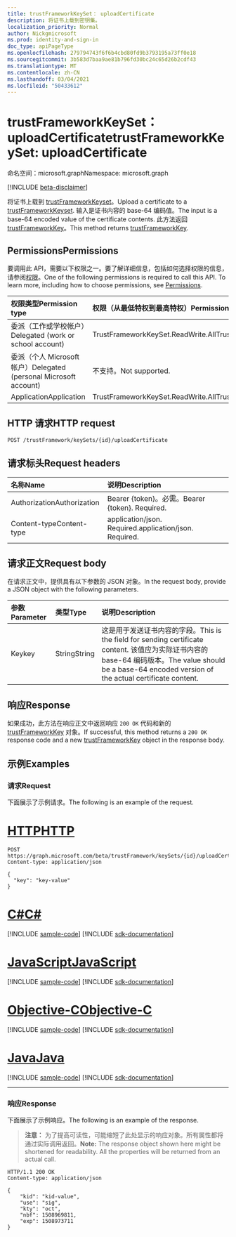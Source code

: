 ```yaml
---
title: trustFrameworkKeySet： uploadCertificate
description: 将证书上载到密钥集。
localization_priority: Normal
author: Nickgmicrosoft
ms.prod: identity-and-sign-in
doc_type: apiPageType
ms.openlocfilehash: 279794743f6f6b4cbd80fd9b3793195a73ff0e18
ms.sourcegitcommit: 3b583d7baa9ae81b796fd30bc24c65d26b2cdf43
ms.translationtype: MT
ms.contentlocale: zh-CN
ms.lasthandoff: 03/04/2021
ms.locfileid: "50433612"
---
```

# <a name="trustframeworkkeyset-uploadcertificate"></a><span data-ttu-id="684bb-103">trustFrameworkKeySet： uploadCertificate</span><span class="sxs-lookup"><span data-stu-id="684bb-103">trustFrameworkKeySet: uploadCertificate</span></span>

<span data-ttu-id="684bb-104">命名空间：microsoft.graph</span><span class="sxs-lookup"><span data-stu-id="684bb-104">Namespace: microsoft.graph</span></span>

[!INCLUDE [beta-disclaimer](../../includes/beta-disclaimer.md)]

<span data-ttu-id="684bb-105">将证书上载到 [trustFrameworkKeyset](../resources/trustframeworkkeyset.md)。</span><span class="sxs-lookup"><span data-stu-id="684bb-105">Upload a certificate to a [trustFrameworkKeyset](../resources/trustframeworkkeyset.md).</span></span> <span data-ttu-id="684bb-106">输入是证书内容的 base-64 编码值。</span><span class="sxs-lookup"><span data-stu-id="684bb-106">The input is a base-64 encoded value of the certificate contents.</span></span> <span data-ttu-id="684bb-107">此方法返回 [trustFrameworkKey](../resources/trustframeworkkey.md)。</span><span class="sxs-lookup"><span data-stu-id="684bb-107">This method returns [trustFrameworkKey](../resources/trustframeworkkey.md).</span></span>

## <a name="permissions"></a><span data-ttu-id="684bb-108">Permissions</span><span class="sxs-lookup"><span data-stu-id="684bb-108">Permissions</span></span>

<span data-ttu-id="684bb-p102">要调用此 API，需要以下权限之一。要了解详细信息，包括如何选择权限的信息，请参阅[权限](/graph/permissions-reference)。</span><span class="sxs-lookup"><span data-stu-id="684bb-p102">One of the following permissions is required to call this API. To learn more, including how to choose permissions, see [Permissions](/graph/permissions-reference).</span></span>

| <span data-ttu-id="684bb-111">权限类型</span><span class="sxs-lookup"><span data-stu-id="684bb-111">Permission type</span></span>                        | <span data-ttu-id="684bb-112">权限（从最低特权到最高特权）</span><span class="sxs-lookup"><span data-stu-id="684bb-112">Permissions (from least to most privileged)</span></span> |
|:---------------------------------------|:--------------------------------------------|
| <span data-ttu-id="684bb-113">委派（工作或学校帐户）</span><span class="sxs-lookup"><span data-stu-id="684bb-113">Delegated (work or school account)</span></span>     | <span data-ttu-id="684bb-114">TrustFrameworkKeySet.ReadWrite.All</span><span class="sxs-lookup"><span data-stu-id="684bb-114">TrustFrameworkKeySet.ReadWrite.All</span></span> |
| <span data-ttu-id="684bb-115">委派（个人 Microsoft 帐户）</span><span class="sxs-lookup"><span data-stu-id="684bb-115">Delegated (personal Microsoft account)</span></span> | <span data-ttu-id="684bb-116">不支持。</span><span class="sxs-lookup"><span data-stu-id="684bb-116">Not supported.</span></span> |
| <span data-ttu-id="684bb-117">Application</span><span class="sxs-lookup"><span data-stu-id="684bb-117">Application</span></span>                            | <span data-ttu-id="684bb-118">TrustFrameworkKeySet.ReadWrite.All</span><span class="sxs-lookup"><span data-stu-id="684bb-118">TrustFrameworkKeySet.ReadWrite.All</span></span> |

## <a name="http-request"></a><span data-ttu-id="684bb-119">HTTP 请求</span><span class="sxs-lookup"><span data-stu-id="684bb-119">HTTP request</span></span>

<!-- { "blockType": "ignored" } -->

```http
POST /trustFramework/keySets/{id}/uploadCertificate
```

## <a name="request-headers"></a><span data-ttu-id="684bb-120">请求标头</span><span class="sxs-lookup"><span data-stu-id="684bb-120">Request headers</span></span>

| <span data-ttu-id="684bb-121">名称</span><span class="sxs-lookup"><span data-stu-id="684bb-121">Name</span></span>          | <span data-ttu-id="684bb-122">说明</span><span class="sxs-lookup"><span data-stu-id="684bb-122">Description</span></span>   |
|:--------------|:--------------|
| <span data-ttu-id="684bb-123">Authorization</span><span class="sxs-lookup"><span data-stu-id="684bb-123">Authorization</span></span> | <span data-ttu-id="684bb-p103">Bearer {token}。必需。</span><span class="sxs-lookup"><span data-stu-id="684bb-p103">Bearer {token}. Required.</span></span> |
|<span data-ttu-id="684bb-126">Content-type</span><span class="sxs-lookup"><span data-stu-id="684bb-126">Content-type</span></span> | <span data-ttu-id="684bb-p104">application/json. Required.</span><span class="sxs-lookup"><span data-stu-id="684bb-p104">application/json. Required.</span></span> |

## <a name="request-body"></a><span data-ttu-id="684bb-129">请求正文</span><span class="sxs-lookup"><span data-stu-id="684bb-129">Request body</span></span>

<span data-ttu-id="684bb-130">在请求正文中，提供具有以下参数的 JSON 对象。</span><span class="sxs-lookup"><span data-stu-id="684bb-130">In the request body, provide a JSON object with the following parameters.</span></span>

| <span data-ttu-id="684bb-131">参数</span><span class="sxs-lookup"><span data-stu-id="684bb-131">Parameter</span></span>    | <span data-ttu-id="684bb-132">类型</span><span class="sxs-lookup"><span data-stu-id="684bb-132">Type</span></span>        | <span data-ttu-id="684bb-133">说明</span><span class="sxs-lookup"><span data-stu-id="684bb-133">Description</span></span> |
|:-------------|:------------|:------------|
|<span data-ttu-id="684bb-134">Key</span><span class="sxs-lookup"><span data-stu-id="684bb-134">key</span></span>|<span data-ttu-id="684bb-135">String</span><span class="sxs-lookup"><span data-stu-id="684bb-135">String</span></span>| <span data-ttu-id="684bb-136">这是用于发送证书内容的字段。</span><span class="sxs-lookup"><span data-stu-id="684bb-136">This is the field for sending certificate content.</span></span> <span data-ttu-id="684bb-137">该值应为实际证书内容的 base-64 编码版本。</span><span class="sxs-lookup"><span data-stu-id="684bb-137">The value should be a base-64 encoded version of the actual certificate content.</span></span> |

## <a name="response"></a><span data-ttu-id="684bb-138">响应</span><span class="sxs-lookup"><span data-stu-id="684bb-138">Response</span></span>

<span data-ttu-id="684bb-139">如果成功，此方法在响应正文中返回响应 `200 OK` 代码和新的 [trustFrameworkKey](../resources/trustframeworkkey.md) 对象。</span><span class="sxs-lookup"><span data-stu-id="684bb-139">If successful, this method returns a `200 OK` response code and a new [trustFrameworkKey](../resources/trustframeworkkey.md) object in the response body.</span></span>

## <a name="examples"></a><span data-ttu-id="684bb-140">示例</span><span class="sxs-lookup"><span data-stu-id="684bb-140">Examples</span></span>

### <a name="request"></a><span data-ttu-id="684bb-141">请求</span><span class="sxs-lookup"><span data-stu-id="684bb-141">Request</span></span>

<span data-ttu-id="684bb-142">下面展示了示例请求。</span><span class="sxs-lookup"><span data-stu-id="684bb-142">The following is an example of the request.</span></span>

# <a name="http"></a>[<span data-ttu-id="684bb-143">HTTP</span><span class="sxs-lookup"><span data-stu-id="684bb-143">HTTP</span></span>](#tab/http)
<!-- {
  "blockType": "request",
  "name": "trustframeworkkeyset_uploadcertificate"
}-->

```http
POST https://graph.microsoft.com/beta/trustFramework/keySets/{id}/uploadCertificate
Content-type: application/json

{
  "key": "key-value"
}
```
# <a name="c"></a>[<span data-ttu-id="684bb-144">C#</span><span class="sxs-lookup"><span data-stu-id="684bb-144">C#</span></span>](#tab/csharp)
[!INCLUDE [sample-code](../includes/snippets/csharp/trustframeworkkeyset-uploadcertificate-csharp-snippets.md)]
[!INCLUDE [sdk-documentation](../includes/snippets/snippets-sdk-documentation-link.md)]

# <a name="javascript"></a>[<span data-ttu-id="684bb-145">JavaScript</span><span class="sxs-lookup"><span data-stu-id="684bb-145">JavaScript</span></span>](#tab/javascript)
[!INCLUDE [sample-code](../includes/snippets/javascript/trustframeworkkeyset-uploadcertificate-javascript-snippets.md)]
[!INCLUDE [sdk-documentation](../includes/snippets/snippets-sdk-documentation-link.md)]

# <a name="objective-c"></a>[<span data-ttu-id="684bb-146">Objective-C</span><span class="sxs-lookup"><span data-stu-id="684bb-146">Objective-C</span></span>](#tab/objc)
[!INCLUDE [sample-code](../includes/snippets/objc/trustframeworkkeyset-uploadcertificate-objc-snippets.md)]
[!INCLUDE [sdk-documentation](../includes/snippets/snippets-sdk-documentation-link.md)]

# <a name="java"></a>[<span data-ttu-id="684bb-147">Java</span><span class="sxs-lookup"><span data-stu-id="684bb-147">Java</span></span>](#tab/java)
[!INCLUDE [sample-code](../includes/snippets/java/trustframeworkkeyset-uploadcertificate-java-snippets.md)]
[!INCLUDE [sdk-documentation](../includes/snippets/snippets-sdk-documentation-link.md)]

---


### <a name="response"></a><span data-ttu-id="684bb-148">响应</span><span class="sxs-lookup"><span data-stu-id="684bb-148">Response</span></span>

<span data-ttu-id="684bb-149">下面展示了示例响应。</span><span class="sxs-lookup"><span data-stu-id="684bb-149">The following is an example of the response.</span></span>

> <span data-ttu-id="684bb-p106">**注意：** 为了提高可读性，可能缩短了此处显示的响应对象。所有属性都将通过实际调用返回。</span><span class="sxs-lookup"><span data-stu-id="684bb-p106">**Note:** The response object shown here might be shortened for readability. All the properties will be returned from an actual call.</span></span>

<!-- {
  "blockType": "response",
  "truncated": true,
  "@odata.type": "microsoft.graph.trustFrameworkKey"
} -->

```http
HTTP/1.1 200 OK
Content-type: application/json

{
    "kid": "kid-value",
    "use": "sig",
    "kty": "oct",
    "nbf": 1508969811,
    "exp": 1508973711
}
```

<!-- uuid: 16cd6b66-4b1a-43a1-adaf-3a886856ed98
2019-02-04 14:57:30 UTC -->
<!-- {
  "type": "#page.annotation",
  "description": "trustFrameworkKeySet: uploadCertificate",
  "keywords": "",
  "section": "documentation",
  "tocPath": ""
}-->


